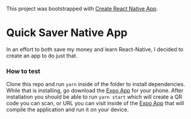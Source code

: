 This project was bootstrapped with [Create React Native App](https://github.com/react-community/create-react-native-app).

# Quick Saver Native App

In an effort to both save my money and learn React-Native, I decided to create an app to do just that.

### How to test

Clone this repo and run `yarn` inside of the folder to install dependencies. While that is installing, go download the [Expo App](https://expo.io/) for your phone. After installation you should be able to run `yarn start` which will create a QR code you can scan, or URL you can visit inside of the [Expo App](https://expo.io/) that will compile the application and run it on your device.